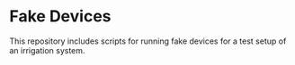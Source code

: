 # Fake Devices
This repository includes scripts for running fake devices for a test setup of an irrigation system.